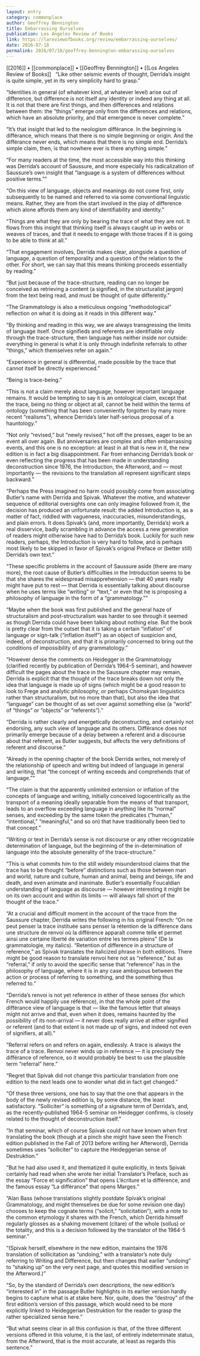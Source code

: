 ```yaml
---
layout: entry
category: commonplace
author: Geoffrey Bennington
title: Embarrassing Ourselves
publication: Los Angeles Review of Books
link: https://lareviewofbooks.org/review/embarrassing-ourselves/
date: 2016-07-18
permalink: 2016/07/18/geoffrey-bennington-embarassing-ourselves
---
```


[[2016]] • [[commonplace]] • [[Geoffrey Bennington]] • [[Los Angeles Review of Books]]
 
“Like other seismic events of thought, Derrida’s insight is quite simple, yet in its very simplicity hard to grasp.”

“Identities in general (of whatever kind, at whatever level) arise out of difference, but difference is not itself any identity or indeed any thing at all. It is not that there are first things, and then differences and relations between them: the “things” emerge only from the differences and relations, which have an absolute priority, and that emergence is never complete.”

“It’s that insight that led to the neologism différance. In the beginning is différance, which means that there is no simple beginning or origin. And the différance never ends, which means that there is no simple end. Derrida’s simple claim, then, is that nowhere ever is there anything simple.”

“For many readers at the time, the most accessible way into this thinking was Derrida’s account of Saussure, and more especially his radicalization of Saussure’s own insight that “language is a system of differences without positive terms.””

“On this view of language, objects and meanings do not come first, only subsequently to be named and referred to via some conventional linguistic means. Rather, they are from the start involved in the play of difference which alone affords them any kind of identifiability and identity.”

“Things are what they are only by bearing the trace of what they are not. It flows from this insight that thinking itself is always caught up in webs or weaves of traces, and that it needs to engage with those traces if it is going to be able to think at all.”

“That engagement involves, Derrida makes clear, alongside a question of language, a question of temporality and a question of the relation to the other. For short, we can say that this means thinking proceeds essentially by reading.”

“But just because of the trace-structure, reading can no longer be conceived as retrieving a content (a signified, in the structuralist jargon) from the text being read, and must be thought of quite differently.”

“The Grammatology is also a meticulous ongoing “methodological” reflection on what it is doing as it reads in this different way.”

“By thinking and reading in this way, we are always transgressing the limits of language itself. Once signifieds and referents are identifiable only through the trace-structure, then language has neither inside nor outside: everything in general is what it is only through indefinite referrals to other “things,” which themselves refer on again.”

“Experience in general is differential, made possible by the trace that cannot itself be directly experienced.”

“Being is trace-being.”

“This is not a claim merely about language, however important language remains. It would be tempting to say it is an ontological claim, except that the trace, being no thing or object at all, cannot be held within the terms of ontology (something that has been conveniently forgotten by many more recent “realisms”), whence Derrida’s later half-serious proposal of a hauntology.”

“Not only “revised,” but “newly revised,” hot off the presses, eager to be an event all over again. But anniversaries are complex and often embarrassing events, and this one is no exception: at least in all that is new in it, the new edition is in fact a big disappointment. Far from enhancing Derrida’s book or even reflecting the progress that has been made in understanding deconstruction since 1976, the Introduction, the Afterword, and — most importantly — the revisions to the translation all represent significant steps backward.”

“Perhaps the Press imagined no harm could possibly come from associating Butler’s name with Derrida and Spivak. Whatever the motive, and whatever sequence of editorial oversights one can only imagine followed from it, the decision has produced an unfortunate result: the added Introduction is, as a matter of fact, riddled with vagueness, inaccuracies, misunderstandings, and plain errors. It does Spivak’s (and, more importantly, Derrida’s) work a real disservice, badly scrambling in advance the access a new generation of readers might otherwise have had to Derrida’s book. Luckily for such new readers, perhaps, the Introduction is very hard to follow, and is perhaps most likely to be skipped in favor of Spivak’s original Preface or (better still) Derrida’s own text.”

“These specific problems in the account of Saussure aside (there are many more), the root cause of Butler’s difficulties in the Introduction seems to be that she shares the widespread misapprehension — that 40 years really might have put to rest — that Derrida is essentially talking about discourse when he uses terms like “writing” or “text,” or even that he is proposing a philosophy of language in the form of a “grammatology.””

“Maybe when the book was first published and the general haze of structuralism and post-structuralism was harder to see through it seemed as though Derrida could have been talking about nothing else. But the book is pretty clear from the outset that it is taking a certain “inflation” of language or sign-talk (“inflation itself”) as an object of suspicion and, indeed, of deconstruction, and that it is primarily concerned to bring out the conditions of impossibility of any grammatology.”

“However dense the comments on Heidegger in the Grammatology (clarified recently by publication of Derrida’s 1964-5 seminar), and however difficult the pages about the trace in the Saussure chapter may remain, Derrida is explicit that the thought of the trace breaks down not only the idea that language is made up of signs (which might be a good reason to look to Frege and analytic philosophy, or perhaps Chomskyan linguistics rather than structuralism, but no more than that), but also the idea that “language” can be thought of as set over against something else (a “world” of “things” or “objects” or “referents”).”

“Derrida is rather clearly and energetically deconstructing, and certainly not endorsing, any such view of language and its others. Différance does not primarily emerge because of a delay between a referent and a discourse about that referent, as Butler suggests, but affects the very definitions of referent and discourse.”

“Already in the opening chapter of the book Derrida writes, not merely of the relationship of speech and writing but indeed of language in general and writing, that “the concept of writing exceeds and comprehends that of language.””

“The claim is that the apparently unlimited extension or inflation of the concepts of language and writing, initially conceived logocentrically as the transport of a meaning ideally separable from the means of that transport, leads to an overflow exceeding language in anything like its “normal” senses, and exceeding by the same token the predicates (“human,” “intentional,” “meaningful,” and so on) that have traditionally been tied to that concept.”

“Writing or text in Derrida’s sense is not discourse or any other recognizable determination of language, but the beginning of the in-determination of language into the absolute generality of the trace-structure.”

“This is what commits him to the still widely misunderstood claims that the trace has to be thought “before” distinctions such as those between man and world, nature and culture, human and animal, being and beings, life and death, and even animate and inanimate. Butler’s essentially Foucaldian understanding of language as discourse — however interesting it might be on its own account and within its limits — will always fall short of the thought of the trace.”

“At a crucial and difficult moment in the account of the trace from the Saussure chapter, Derrida writes the following in his original French: “On ne peut penser la trace instituée sans penser la rétention de la différence dans une structure de renvoi où la différence apparaît comme telle et permet ainsi une certaine liberté de variation entre les termes pleins” (De la grammatologie, my italics). “Retention of difference in a structure of reference,” as Spivak translates the italicized phrase in both editions. There might be good reason to translate renvoi here not as “reference,” but as “referral,” if only to avoid the specific sense that “reference” has in the philosophy of language, where it is in any case ambiguous between the action or process of referring to something, and the something thus referred to.”

“Derrida’s renvoi is not yet reference in either of these senses (for which French would happily use référence), in that the whole point of the différance view of language is that — like the famous letter that always might not arrive and that, even when it does, remains haunted by the possibility of its non-arrival — it never does really arrive at either signified or referent (and to that extent is not made up of signs, and indeed not even of signifiers, at all).”

“Referral refers on and refers on again, endlessly. A trace is always the trace of a trace. Renvoi never winds up in reference — it is precisely the différance of reference, so it would probably be best to use the plausible term “referral” here.”

“Regret that Spivak did not change this particular translation from one edition to the next leads one to wonder what did in fact get changed.”

“Of these three versions, one has to say that the one that appears in the body of the newly revised edition is, by some distance, the least satisfactory. “Solliciter” is something of a signature term of Derrida’s, and, as the recently-published 1964-5 seminar on Heidegger confirms, is closely related to the thought of deconstruction itself.”

“In that seminar, which of course Spivak could not have known when first translating the book (though at a pinch she might have seen the French edition published in the Fall of 2013 before writing her Afterword), Derrida sometimes uses “solliciter” to capture the Heideggerian sense of Destruktion.”

“But he had also used it, and thematized it quite explicitly, in texts Spivak certainly had read when she wrote her initial Translator’s Preface, such as the essay “Force et signification” that opens L’écriture et la différence, and the famous essay “La différance” that opens Marges.”

“Alan Bass (whose translations slightly postdate Spivak’s original Grammatology, and might themselves be due for some revision one day) chooses to keep the cognate terms (“solicit,” “solicitation”), with a note to the common etymology it shares with the French, which Derrida himself regularly glosses as a shaking movement (citare) of the whole (sollus) or the totality, and this is a decision followed by the translator of the 1964-5 seminar.”

“(Spivak herself, elsewhere in the new edition, maintains the 1976 translation of sollicitation as “undoing,” with a translator’s note duly referring to Writing and Difference, but then changes that earlier “undoing” to “shaking up” on the very next page, and quotes this modified version in the Afterword.)”

“So, by the standard of Derrida’s own descriptions, the new edition’s “interested in” in the passage Butler highlights in its earlier version hardly begins to capture what is at stake here. Nor, quite, does the “destroy” of the first edition’s version of this passage, which would need to be more explicitly linked to Heideggerian Destruktion for the reader to grasp the rather specialized sense here.”

“But what seems clear in all this confusion is that, of the three different versions offered in this volume, it is the last, of entirely indeterminate status, from the Afterword, that is the most accurate, at least as regards this sentence.”
